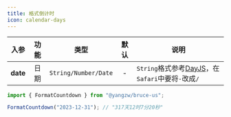 ```yaml
---
title: 格式倒计时
icon: calendar-days
---
```


入参|功能|类型|默认|说明
:-:|:-:|:-:|:-:|-
**date**|日期|`String/Number/Date`|-|`String`格式参考[DayJS](https://dayjs.gitee.io/docs/en/parse/string-format)，在`Safari`中要将`-`改成`/`

```js
import { FormatCountdown } from "@yangzw/bruce-us";

FormatCountdown("2023-12-31"); // "317天12时7分20秒"
```